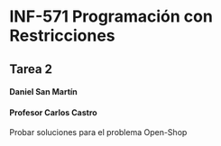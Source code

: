 # INF-571 Programación con Restricciones
## Tarea 2
#### Daniel San Martín
#### Profesor Carlos Castro

Probar soluciones para el problema Open-Shop
